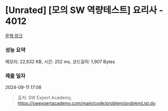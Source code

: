 # [Unrated] [모의 SW 역량테스트] 요리사 - 4012 

[문제 링크](https://swexpertacademy.com/main/code/problem/problemDetail.do?contestProbId=AWIeUtVakTMDFAVH) 

### 성능 요약

메모리: 22,632 KB, 시간: 252 ms, 코드길이: 1,907 Bytes

### 제출 일자

2024-09-11 17:08



> 출처: SW Expert Academy, https://swexpertacademy.com/main/code/problem/problemList.do